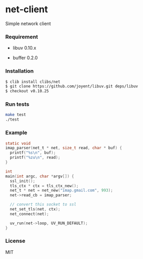 
# net-client

Simple network client

### Requirement

* libuv 0.10.x

* buffer 0.2.0

### Installation

```sh
$ clib install clibs/net
$ git clone https://github.com/joyent/libuv.git deps/libuv
$ checkout v0.10.25
```

### Run tests

```sh
make test
./test
```

### Example

```c
static void 
imap_parser(net_t * net, size_t read, char * buf) {
  printf("%s\n", buf);
  printf("%zu\n", read);
}

int 
main(int argc, char *argv[]) {
  ssl_init();
  tls_ctx * ctx = tls_ctx_new();
  net_t * net = net_new("imap.gmail.com", 993); 
  net->read_cb = imap_parser;

  // convert this socket to ssl
  net_set_tls(net, ctx);
  net_connect(net);

  uv_run(net->loop, UV_RUN_DEFAULT);
}
```

### License

MIT

